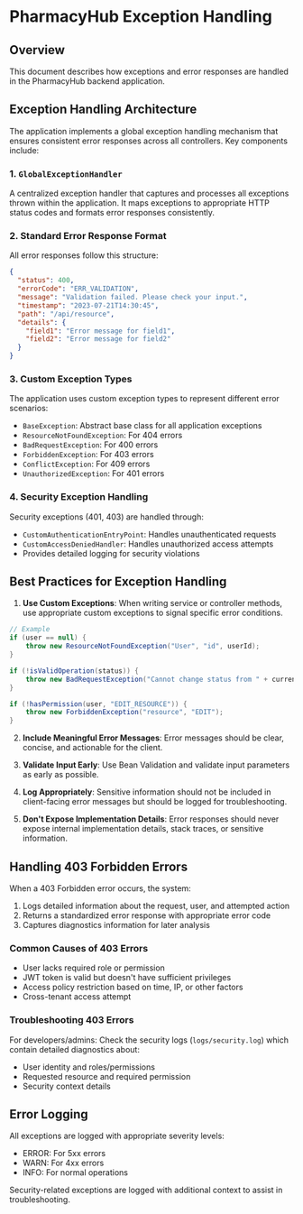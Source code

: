 # PharmacyHub Exception Handling

## Overview

This document describes how exceptions and error responses are handled in the PharmacyHub backend application.

## Exception Handling Architecture

The application implements a global exception handling mechanism that ensures consistent error responses across all controllers. Key components include:

### 1. `GlobalExceptionHandler`

A centralized exception handler that captures and processes all exceptions thrown within the application. It maps exceptions to appropriate HTTP status codes and formats error responses consistently.

### 2. Standard Error Response Format

All error responses follow this structure:

```json
{
  "status": 400,
  "errorCode": "ERR_VALIDATION",
  "message": "Validation failed. Please check your input.",
  "timestamp": "2023-07-21T14:30:45",
  "path": "/api/resource",
  "details": {
    "field1": "Error message for field1",
    "field2": "Error message for field2"
  }
}
```

### 3. Custom Exception Types

The application uses custom exception types to represent different error scenarios:

- `BaseException`: Abstract base class for all application exceptions
- `ResourceNotFoundException`: For 404 errors
- `BadRequestException`: For 400 errors
- `ForbiddenException`: For 403 errors
- `ConflictException`: For 409 errors
- `UnauthorizedException`: For 401 errors

### 4. Security Exception Handling

Security exceptions (401, 403) are handled through:

- `CustomAuthenticationEntryPoint`: Handles unauthenticated requests
- `CustomAccessDeniedHandler`: Handles unauthorized access attempts
- Provides detailed logging for security violations

## Best Practices for Exception Handling

1. **Use Custom Exceptions**: When writing service or controller methods, use appropriate custom exceptions to signal specific error conditions.

```java
// Example
if (user == null) {
    throw new ResourceNotFoundException("User", "id", userId);
}

if (!isValidOperation(status)) {
    throw new BadRequestException("Cannot change status from " + currentStatus + " to " + newStatus);
}

if (!hasPermission(user, "EDIT_RESOURCE")) {
    throw new ForbiddenException("resource", "EDIT");
}
```

2. **Include Meaningful Error Messages**: Error messages should be clear, concise, and actionable for the client.

3. **Validate Input Early**: Use Bean Validation and validate input parameters as early as possible.

4. **Log Appropriately**: Sensitive information should not be included in client-facing error messages but should be logged for troubleshooting.

5. **Don't Expose Implementation Details**: Error responses should never expose internal implementation details, stack traces, or sensitive information.

## Handling 403 Forbidden Errors

When a 403 Forbidden error occurs, the system:

1. Logs detailed information about the request, user, and attempted action
2. Returns a standardized error response with appropriate error code
3. Captures diagnostics information for later analysis

### Common Causes of 403 Errors

- User lacks required role or permission
- JWT token is valid but doesn't have sufficient privileges
- Access policy restriction based on time, IP, or other factors
- Cross-tenant access attempt

### Troubleshooting 403 Errors

For developers/admins: Check the security logs (`logs/security.log`) which contain detailed diagnostics about:

- User identity and roles/permissions
- Requested resource and required permission
- Security context details

## Error Logging

All exceptions are logged with appropriate severity levels:

- ERROR: For 5xx errors
- WARN: For 4xx errors
- INFO: For normal operations

Security-related exceptions are logged with additional context to assist in troubleshooting.
